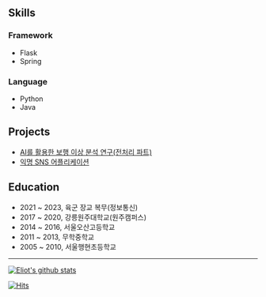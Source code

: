 ## Skills 

### Framework

- Flask
- Spring

### Language 

- Python
- Java

## Projects

- [AI를 활용한 보행 이상 분석 연구(전처리 파트)](https://github.com/eliotjang/CSE_Graduation_Project)
- [익명 SNS 어플리케이션](https://github.com/eliotjang/Anonymous_SNS_Application)

## Education

- 2021 ~ 2023, 육군 장교 복무(정보통신)
- 2017 ~ 2020, 강릉원주대학교(원주캠퍼스)
- 2014 ~ 2016, 서울오산고등학교
- 2011 ~ 2013, 무학중학교
- 2005 ~ 2010, 서울행현초등학교

- - -

[![Eliot's github stats](https://github-readme-stats.vercel.app/api?username=eliotjang)](https://github.com/anuraghazra/github-readme-stats)

[![Hits](https://hits.seeyoufarm.com/api/count/incr/badge.svg?url=https%3A%2F%2Fgithub.com%2Feliotjang)](https://hits.seeyoufarm.com)
